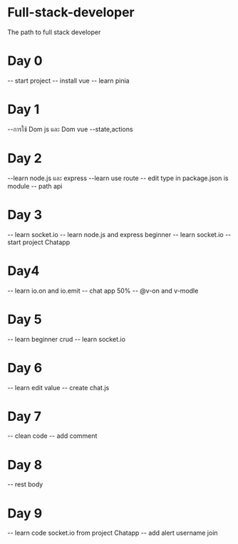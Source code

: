 # Full-stack-developer
The path to full stack developer

# Day 0
-- start project
-- install vue 
-- learn pinia

# Day 1
--การใช้ Dom js และ Dom vue
--state,actions 

# Day 2 
--learn node.js และ express
--learn use route
-- edit type in package.json is module
-- path api

# Day 3
-- learn socket.io 
-- learn node.js and express beginner
-- learn socket.io
-- start project Chatapp

# Day4
-- learn io.on and io.emit
-- chat app 50%
-- @v-on and v-modle

# Day 5
-- learn beginner crud
-- learn socket.io 

# Day 6
-- learn edit value
-- create chat.js

# Day 7 
-- clean code
-- add comment

# Day 8
-- rest body

# Day 9
-- learn code socket.io from project Chatapp
-- add alert username join